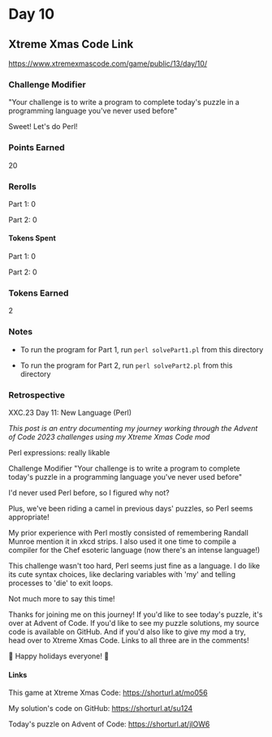 # Day 10

## Xtreme Xmas Code Link

https://www.xtremexmascode.com/game/public/13/day/10/

### Challenge Modifier

"Your challenge is to write a program to complete today's puzzle in a programming language you've never used before"

Sweet! Let's do Perl!

### Points Earned

20

### Rerolls

Part 1: 0

Part 2: 0

#### Tokens Spent

Part 1: 0

Part 2: 0

### Tokens Earned

2

### Notes

- To run the program for Part 1, run `perl solvePart1.pl` from this directory

- To run the program for Part 2, run `perl solvePart2.pl` from this directory

### Retrospective

XXC.23 Day 11: New Language (Perl)

_This post is an entry documenting my journey working through the Advent of Code 2023 challenges using my Xtreme Xmas Code mod_

Perl expressions: really likable

Challenge Modifier "Your challenge is to write a program to complete today's puzzle in a programming language you've never used before"

I'd never used Perl before, so I figured why not?

Plus, we've been riding a camel in previous days' puzzles, so Perl seems appropriate!

My prior experience with Perl mostly consisted of remembering Randall Munroe mention it in xkcd strips. I also used it one time to compile a compiler for the Chef esoteric language (now there's an intense language!)

This challenge wasn't too hard, Perl seems just fine as a language. I do like its cute syntax choices, like declaring variables with 'my' and telling processes to 'die' to exit loops.

Not much more to say this time!

Thanks for joining me on this journey! If you'd like to see today's puzzle, it's over at Advent of Code. If you'd like to see my puzzle solutions, my source code is available on GitHub. And if you'd also like to give my mod a try, head over to Xtreme Xmas Code. Links to all three are in the comments!

🎄 Happy holidays everyone! 🎄

#### Links

This game at Xtreme Xmas Code: https://shorturl.at/mo056

My solution's code on GitHub: https://shorturl.at/su124

Today's puzzle on Advent of Code: https://shorturl.at/jlOW6


